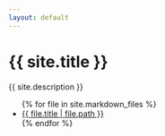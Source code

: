 ```yaml
---
layout: default
---
```

<h1>{{ site.title }}</h1>
<p>{{ site.description }}</p>

<ul>
{% for file in site.markdown_files %}
<li>
    <a href="{{ file.url | relative_url }}">{{ file.title | file.path }}</a>
</li>
{% endfor %}
</ul>
